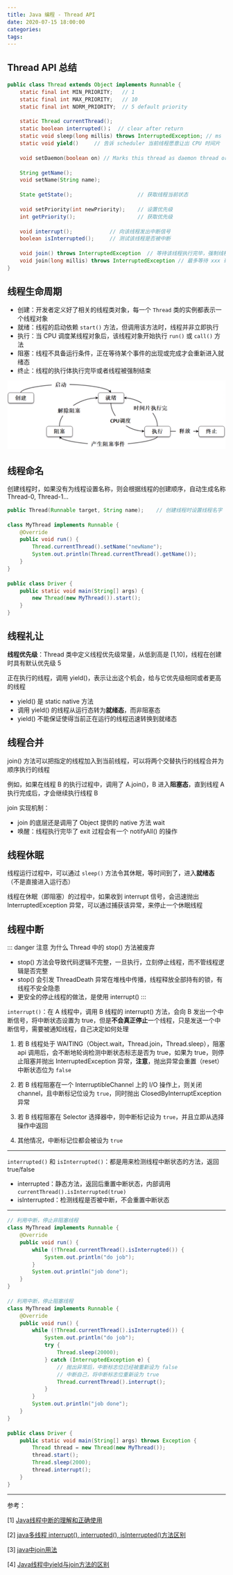 ```yaml
---
title: Java 编程 - Thread API
date: 2020-07-15 18:00:00
categories: 
tags:
---
```

## Thread API 总结
```java
public class Thread extends Object implements Runnable {
    static final int MIN_PRIORITY;   // 1
    static final int MAX_PRIORITY;   // 10
    static final int NORM_PRIORITY;  // 5 default priority

    static Thread currentThread();
    static boolean interrupted()；  // clear after return
    static void sleep​(long millis) throws InterruptedException; // ms
    static void yield()     // 告诉 scheduler 当前线程愿意让出 CPU 时间片

    void setDaemon​(boolean on) // Marks this thread as daemon thread or not

    String getName();                  
    void setName​(String name); 

    State getState();                     // 获取线程当前状态

    void setPriority​(int newPriority);    // 设置优先级
    int getPriority();                    // 获取优先级

    void interrupt();            // 向该线程发出中断信号
    boolean isInterrupted();     // 测试该线程是否被中断

    void join() throws InterruptedException  // 等待该线程执行完毕，强制线程执行完毕
    void join​(long millis) throws InterruptedException // 最多等待 xxx 毫秒
}
```

## 线程生命周期
- 创建：开发者定义好了相关的线程类对象，每一个 `Thread` 类的实例都表示一个线程对象
- 就绪：线程的启动依赖 `start()` 方法，但调用该方法时，线程并非立即执行
- 执行：当 CPU 调度某线程对象后，该线程对象开始执行 `run()` 或 `call()` 方法
- 阻塞：线程不具备运行条件，正在等待某个事件的出现或完成才会重新进入就绪态
- 终止：线程的执行体执行完毕或者线程被强制结束

![线程的运行状态](/img/Java/MultiThreadState.png)

## 线程命名
创建线程时，如果没有为线程设置名称，则会根据线程的创建顺序，自动生成名称 Thread-0, Thread-1...

```java
public Thread​(Runnable target, String name);    // 创建线程时设置线程名字

class MyThread implements Runnable {
    @Override
    public void run() {
        Thread.currentThread().setName("newName");
        System.out.println(Thread.currentThread().getName());
    }
}

public class Driver {
    public static void main(String[] args) {
        new Thread(new MyThread()).start();
    }
}
```

## 线程礼让
**线程优先级**：Thread 类中定义线程优先级常量，从低到高是 [1,10]，线程在创建时具有默认优先级 5

正在执行的线程，调用 yield()，表示让出这个机会，给与它优先级相同或者更高的线程  
- yield() 是 static native 方法
- 调用 yield() 的线程从运行态转为**就绪态**，而非阻塞态
- yield() 不能保证使得当前正在运行的线程迅速转换到就绪态

## 线程合并
join() 方法可以把指定的线程加入到当前线程，可以将两个交替执行的线程合并为顺序执行的线程

例如，如果在线程 B 的执行过程中，调用了 A.join()，B 进入**阻塞态**，直到线程 A 执行完成后，才会继续执行线程 B

join 实现机制：  
- join 的底层还是调用了 Object 提供的 native 方法 wait
- 唤醒：线程执行完毕了 exit 过程会有一个 notifyAll() 的操作

## 线程休眠
线程运行过程中，可以通过 `sleep()` 方法令其休眠，等时间到了，进⼊**就绪态**（不是直接进入运⾏态）

线程在休眠（即阻塞）的过程中，如果收到 interrupt 信号，会迅速抛出 InterruptedException 异常，可以通过捕获该异常，来停止一个休眠线程

## 线程中断
::: danger 注意
为什么 Thread 中的 stop() 方法被废弃  
- stop() 方法会导致代码逻辑不完整，一旦执行，立刻停止线程，而不管线程逻辑是否完整
- stop() 会引发 ThreadDeath 异常在堆栈中传播，线程释放全部持有的锁，有线程不安全隐患
- 更安全的停止线程的做法，是使用 interrupt()
:::

`interrupt()`：在 A 线程中，调用 B 线程的 interrupt() 方法，会向 B 发出一个中断信号，将中断状态设置为 true，但是**不会真正停止**⼀个线程，只是发送一个中断信号，需要被通知线程，自己决定如何处理

1. 若 B 线程处于 WAITING（Object.wait，Thread.join，Thread.sleep），阻塞 api 调用后，会不断地轮询检测中断状态标志是否为 true，如果为 true，则停止阻塞并抛出 InterruptedException 异常，**注意**，抛出异常会重置（reset）中断状态位为 `false`

2. 若 B 线程阻塞在一个 InterruptibleChannel 上的 I/O 操作上，则关闭 channel，且中断标记位设为 `true`，同时抛出 ClosedByInterruptException 异常

3. 若 B 线程阻塞在 Selector 选择器中，则中断标记设为 `true`，并且立即从选择操作中返回

4. 其他情况，中断标记位都会被设为 `true`

---
`interrupted()` 和 `isInterrupted()`：都是用来检测线程中断状态的方法，返回 true/false  
- interrupted：静态方法，返回后重置中断状态，内部调用 `currentThread().isInterrupted(true)`
- isInterrupted：检测线程是否被中断，不会重置中断状态

---
```java
// 利用中断，停止非阻塞线程
class MyThread implements Runnable {
    @Override
    public void run() {
        while (!Thread.currentThread().isInterrupted()) {
            System.out.println("do job");
        }
        System.out.println("job done");
    }
}

// 利用中断，停止阻塞线程
class MyThread implements Runnable {
    @Override
    public void run() {
        while (!Thread.currentThread().isInterrupted()) {
            System.out.println("do job");
            try {
                Thread.sleep(20000);
            } catch (InterruptedException e) {
                // 抛出异常后，中断标志位已经被重新设为 false
                // 中断自己，将中断标志位重新设为 true
                Thread.currentThread().interrupt();
            }
        }
        System.out.println("job done");
    }
}

public class Driver {
    public static void main(String[] args) throws Exception {
        Thread thread = new Thread(new MyThread());
        thread.start();
        Thread.sleep(2000);
        thread.interrupt();
    }
}
```

---
参考：

[1] [Java线程中断的理解和正确使用](https://blog.csdn.net/guanfengliang1988/article/details/79238743)

[2] [java多线程 interrupt(), interrupted(), isInterrupted()方法区别](https://www.cnblogs.com/huangyichun/p/7126851.html)

[3] [java中join用法](https://www.cnblogs.com/woniu4/p/8506083.html)

[4] [Java线程中yield与join方法的区别](https://www.cnblogs.com/LittleSpring/p/9676514.html)